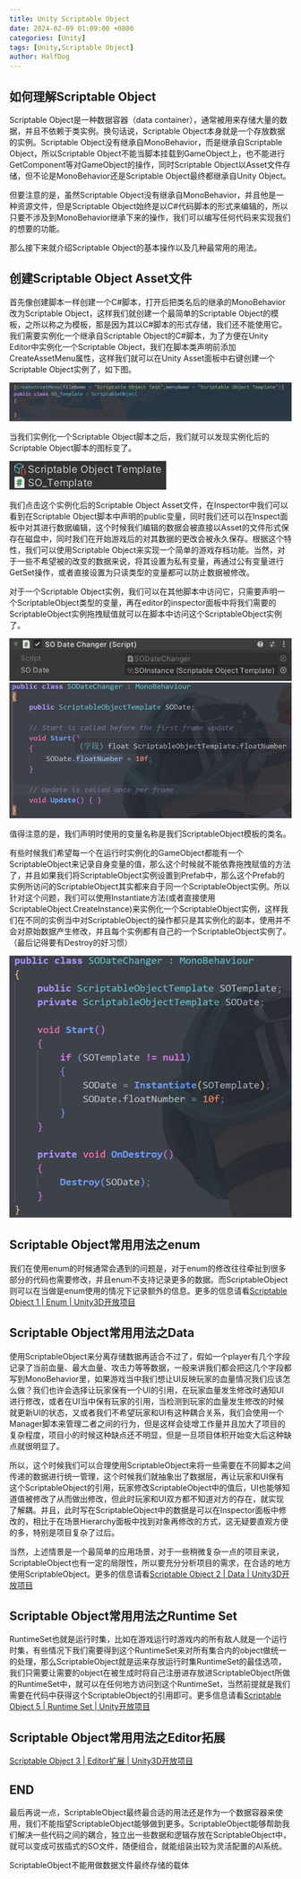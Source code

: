 ```yaml
---
title: Unity Scriptable Object
date: 2024-02-09 01:09:00 +0800
categories: [Unity]
tags: [Unity,Scriptable Object]
author: HalfDog
---
```


## 如何理解Scriptable Object
Scriptable Object是一种数据容器（data container），通常被用来存储大量的数据，并且不依赖于类实例。换句话说，Scriptable Object本身就是一个存放数据的实例。Scriptable Object没有继承自MonoBehavior，而是继承自Scriptable Object，所以Scriptable Object不能当脚本挂载到GameObject上，也不能进行GetComponent等对GameObject的操作，同时Scriptable Object以Asset文件存储，但不论是MonoBehavior还是Scriptable Object最终都继承自Unity Object。

但要注意的是，虽然Scriptable Object没有继承自MonoBehavior，并且他是一种资源文件，但是Scriptable Object始终是以C#代码脚本的形式来编辑的，所以只要不涉及到MonoBehavior继承下来的操作，我们可以编写任何代码来实现我们的想要的功能。

那么接下来就介绍Scriptable Object的基本操作以及几种最常用的用法。

## 创建Scriptable Object Asset文件
首先像创建脚本一样创建一个C#脚本，打开后把类名后的继承的MonoBehavior改为Scriptable Object，这样我们就创建一个最简单的Scriptable Object的模板，之所以称之为模板，那是因为其以C#脚本的形式存储，我们还不能使用它。我们需要实例化一个继承自Scriptable Object的C#脚本，为了方便在Unity Editor中实例化一个Scriptable Object，我们在脚本类声明前添加CreateAssetMenu属性，这样我们就可以在Unity Asset面板中右键创建一个Scriptable Object实例了，如下图。

![image](/assets/images/2024-02-09/1369799-20240209010437503-965995927.jpg)

当我们实例化一个Scriptable Object脚本之后，我们就可以发现实例化后的Scriptable Object脚本的图标变了。

![image](/assets/images/2024-02-09/1369799-20240209010457876-1805397796.jpg)

我们点击这个实例化后的Scriptable Object Asset文件，在Inspector中我们可以看到在Scriptable Object脚本中声明的public变量，同时我们还可以在Inspect面板中对其进行数据编辑，这个时候我们编辑的数据会被直接以Asset的文件形式保存在磁盘中，同时我们在开始游戏后的对其数据的更改会被永久保存。根据这个特性，我们可以使用Scriptable Object来实现一个简单的游戏存档功能。当然，对于一些不希望被的改变的数据来说，将其设置为私有变量，再通过公有变量进行GetSet操作，或者直接设置为只读类型的变量都可以防止数据被修改。

对于一个Scriptable Object实例，我们可以在其他脚本中访问它，只需要声明一个ScriptableObject类型的变量，再在editor的inspector面板中将我们需要的ScriptableObject实例拖拽赋值就可以在脚本中访问这个ScriptableObject实例了。

![image](/assets/images/2024-02-09/1369799-20240209010521279-1315922105.jpg)
![image](/assets/images/2024-02-09/1369799-20240209010537358-1822701378.jpg)

值得注意的是，我们声明时使用的变量名称是我们ScriptableObject模板的类名。

有些时候我们希望每一个在运行时实例化的GameObject都能有一个ScriptableObject来记录自身变量的值，那么这个时候就不能依靠拖拽赋值的方法了，并且如果我们将ScriptableObject实例设置到Prefab中，那么这个Prefab的实例所访问的ScriptableObject其实都来自于同一个ScriptableObject实例。所以针对这个问题，我们可以使用Instantiate方法(或者直接使用ScriptableObject.CreateInstance)来实例化一个ScriptableObject实例，这样我们在不同的实例当中对ScriptableObject的操作都只是其实例化的副本，使用并不会对原始数据产生修改，并且每个实例都有自己的一个ScriptableObject实例了。（最后记得要有Destroy的好习惯）

![image](/assets/images/2024-02-09/1369799-20240209010608775-1109488602.jpg)

## Scriptable Object常用用法之enum
我们在使用enum的时候通常会遇到的问题是，对于enum的修改往往牵扯到很多部分的代码也需要修改，并且enum不支持记录更多的数据。而ScriptableObject则可以在当做是enum使用的情况下记录额外的信息。更多的信息请看[Scriptable Object 1 | Enum | Unity3D开放项目](https://www.bilibili.com/video/BV1nh411W7vw/?spm_id_from=333.788&vd_source=32fcf9c880efa4159dc50a351d50a253 "Scriptable Object 1 | Enum | Unity3D开放项目")

## Scriptable Object常用用法之Data
使用ScriptableObject来分离存储数据再适合不过了，假如一个player有几个字段记录了当前血量、最大血量、攻击力等等数据，一般来讲我们都会把这几个字段都写到MonoBehavior里，如果游戏当中我们想让UI反映玩家的血量情况我们应该怎么做？我们也许会选择让玩家保有一个UI的引用，在玩家血量发生修改时通知UI进行修改，或者在UI当中保有玩家的引用，当检测到玩家的血量发生修改的时候就更新UI的状态，又或者我们不希望玩家和UI有这种耦合关系，我们会使用一个Manager脚本来管理二者之间的行为，但是这样会徒增工作量并且加大了项目的复杂程度，项目小的时候这种缺点还不明显，但是一旦项目体积开始变大后这种缺点就很明显了。

所以，这个时候我们可以合理使用ScriptableObject来将一些需要在不同脚本之间传递的数据进行统一管理，这个时候我们就抽象出了数据层，再让玩家和UI保有这个ScriptableObject的引用，玩家修改ScriptableObject中的值后，UI也能够知道值被修改了从而做出修改，但此时玩家和UI双方都不知道对方的存在，就实现了解耦。并且，此时写在ScriptableObject中的数据是可以在Inspector面板中修改的，相比于在场景Hierarchy面板中找到对象再修改的方式，这无疑要直观方便的多，特别是项目复杂了过后。

当然，上述情景是一个最简单的应用场景，对于一些稍微复杂一点的项目来说，ScriptableObject也有一定的局限性，所以要充分分析项目的需求，在合适的地方使用ScriptableObject。更多的信息请看[Scriptable Object 2 | Data | Unity3D开放项目](https://www.bilibili.com/video/BV1A34y1Q7Zp/?spm_id_from=333.788&vd_source=32fcf9c880efa4159dc50a351d50a253 "Scriptable Object 2 | Data | Unity3D开放项目") 

## Scriptable Object常用用法之Runtime Set
RuntimeSet也就是运行时集，比如在游戏运行时游戏内的所有敌人就是一个运行时集，有些情况下我们需要得到这个RuntimeSet来对所有集合内的object做统一的处理，那么ScriptableObject就是运来存放运行时集RuntimeSet的最佳选项，我们只需要让需要的object在被生成时将自己注册进存放进ScriptableObject所做的RuntimeSet中，就可以在任何地方访问到这个RuntimeSet，当然前提就是我们需要在代码中获得这个ScriptableObject的引用即可。更多信息请看[Scriptable Object 5 | Runtime Set | Unity开放项目](https://www.bilibili.com/video/BV1mf4y1w7BY/?spm_id_from=333.788&vd_source=32fcf9c880efa4159dc50a351d50a253 "Scriptable Object 5 | Runtime Set | Unity开放项目")

## Scriptable Object常用用法之Editor拓展
[Scriptable Object 3 | Editor扩展 | Unity3D开放项目](https://www.bilibili.com/video/BV16q4y1N7Ur/?spm_id_from=333.788&vd_source=32fcf9c880efa4159dc50a351d50a253 "Scriptable Object 3 | Editor扩展 | Unity3D开放项目")

## END
最后再说一点，ScriptableObject最终最合适的用法还是作为一个数据容器来使用，我们不能指望ScriptableObject能够做到更多。ScriptableObject能够帮助我们解决一些代码之间的耦合，独立出一些数据和逻辑存放在ScriptableObject中，就可以变成可拔插式的SO文件，随便组合，就能组装出较为灵活配置的AI系统。

ScriptableObject不能用做数据文件最终存储的载体